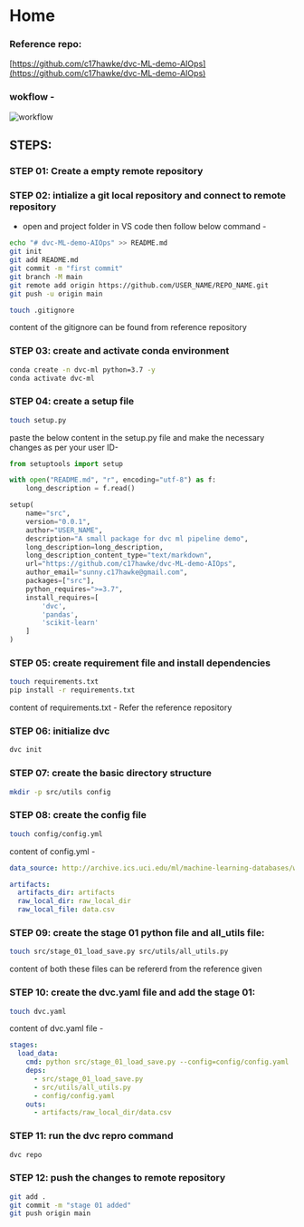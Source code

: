 # Home

### Reference repo:

[https://github.com/c17hawke/dvc-ML-demo-AIOps](https://github.com/c17hawke/dvc-ML-demo-AIOps)

### wokflow -

![workflow](https://github.com/c17hawke/dvc-ML-demo-AIOps/blob/main/others/images/simple-workflow-01@2x.png?raw=true)

## STEPS:

### STEP 01: Create a empty remote repository

### STEP 02: intialize a git local repository and connect to remote repository

* open and project folder in VS code then follow below command -

```bash
echo "# dvc-ML-demo-AIOps" >> README.md
git init
git add README.md
git commit -m "first commit"
git branch -M main
git remote add origin https://github.com/USER_NAME/REPO_NAME.git
git push -u origin main
```

```bash
touch .gitignore
```

content of the gitignore can be found from reference repository

### STEP 03: create and activate conda environment

```bash
conda create -n dvc-ml python=3.7 -y
conda activate dvc-ml
```

### STEP 04: create a setup file

```bash
touch setup.py
```

paste the below content in the setup.py file and make the necessary changes as per your user ID-

```python
from setuptools import setup

with open("README.md", "r", encoding="utf-8") as f:
    long_description = f.read()

setup(
    name="src",
    version="0.0.1",
    author="USER_NAME",
    description="A small package for dvc ml pipeline demo",
    long_description=long_description,
    long_description_content_type="text/markdown",
    url="https://github.com/c17hawke/dvc-ML-demo-AIOps",
    author_email="sunny.c17hawke@gmail.com",
    packages=["src"],
    python_requires=">=3.7",
    install_requires=[
        'dvc',
        'pandas',
        'scikit-learn'
    ]
)
```

### STEP 05: create requirement file and install dependencies

```bash
touch requirements.txt
pip install -r requirements.txt
```

content of requirements.txt - Refer the reference repository

### STEP 06: initialize dvc

```bash
dvc init
```

### STEP 07: create the basic directory structure

```bash
mkdir -p src/utils config
```

### STEP 08: create the config file

```bash
touch config/config.yml
```

content of config.yml -

```yaml
data_source: http://archive.ics.uci.edu/ml/machine-learning-databases/wine-quality/winequality-red.csv

artifacts: 
  artifacts_dir: artifacts
  raw_local_dir: raw_local_dir
  raw_local_file: data.csv
```

### STEP 09: create the stage 01 python file and all\_utils file:

```bash
touch src/stage_01_load_save.py src/utils/all_utils.py
```

content of both these files can be refererd from the reference given

### STEP 10: create the dvc.yaml file and add the stage 01:

```bash
touch dvc.yaml
```

content of dvc.yaml file -

```yaml
stages:
  load_data:
    cmd: python src/stage_01_load_save.py --config=config/config.yaml
    deps:
      - src/stage_01_load_save.py
      - src/utils/all_utils.py
      - config/config.yaml
    outs:
      - artifacts/raw_local_dir/data.csv
```

### STEP 11: run the dvc repro command

```bash
dvc repo
```

### STEP 12: push the changes to remote repository

```bash
git add .
git commit -m "stage 01 added"
git push origin main
```

